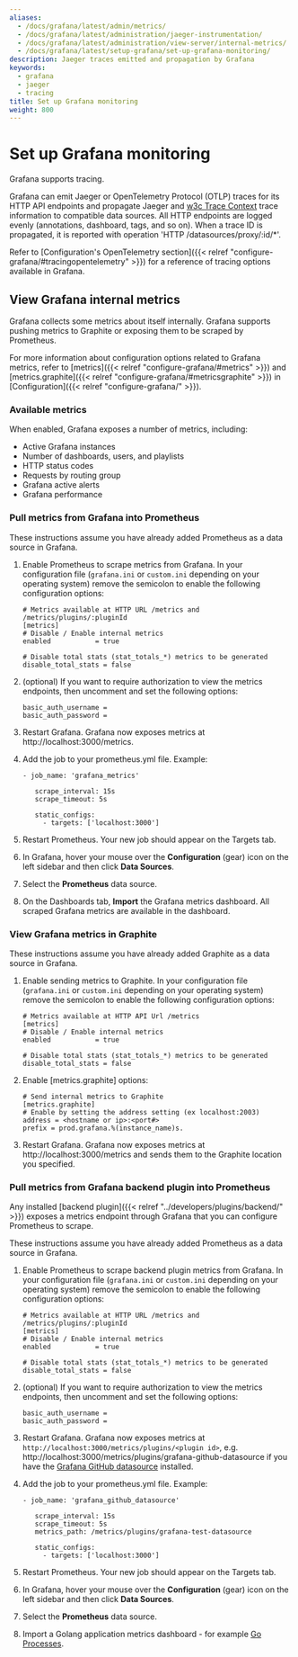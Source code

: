 ```yaml
---
aliases:
  - /docs/grafana/latest/admin/metrics/
  - /docs/grafana/latest/administration/jaeger-instrumentation/
  - /docs/grafana/latest/administration/view-server/internal-metrics/
  - /docs/grafana/latest/setup-grafana/set-up-grafana-monitoring/
description: Jaeger traces emitted and propagation by Grafana
keywords:
  - grafana
  - jaeger
  - tracing
title: Set up Grafana monitoring
weight: 800
---
```


# Set up Grafana monitoring

Grafana supports tracing.

Grafana can emit Jaeger or OpenTelemetry Protocol (OTLP) traces for its HTTP API endpoints and propagate Jaeger and [w3c Trace Context](https://www.w3.org/TR/trace-context/) trace information to compatible data sources.
All HTTP endpoints are logged evenly (annotations, dashboard, tags, and so on).
When a trace ID is propagated, it is reported with operation 'HTTP /datasources/proxy/:id/\*'.

Refer to [Configuration's OpenTelemetry section]({{< relref "configure-grafana/#tracingopentelemetry" >}}) for a reference of tracing options available in Grafana.

## View Grafana internal metrics

Grafana collects some metrics about itself internally. Grafana supports pushing metrics to Graphite or exposing them to be scraped by Prometheus.

For more information about configuration options related to Grafana metrics, refer to [metrics]({{< relref "configure-grafana/#metrics" >}}) and [metrics.graphite]({{< relref "configure-grafana/#metricsgraphite" >}}) in [Configuration]({{< relref "configure-grafana/" >}}).

### Available metrics

When enabled, Grafana exposes a number of metrics, including:

- Active Grafana instances
- Number of dashboards, users, and playlists
- HTTP status codes
- Requests by routing group
- Grafana active alerts
- Grafana performance

### Pull metrics from Grafana into Prometheus

These instructions assume you have already added Prometheus as a data source in Grafana.

1. Enable Prometheus to scrape metrics from Grafana. In your configuration file (`grafana.ini` or `custom.ini` depending on your operating system) remove the semicolon to enable the following configuration options:

   ```
   # Metrics available at HTTP URL /metrics and /metrics/plugins/:pluginId
   [metrics]
   # Disable / Enable internal metrics
   enabled           = true

   # Disable total stats (stat_totals_*) metrics to be generated
   disable_total_stats = false
   ```

1. (optional) If you want to require authorization to view the metrics endpoints, then uncomment and set the following options:

   ```
   basic_auth_username =
   basic_auth_password =
   ```

1. Restart Grafana. Grafana now exposes metrics at http://localhost:3000/metrics.
1. Add the job to your prometheus.yml file.
   Example:

   ```
   - job_name: 'grafana_metrics'

      scrape_interval: 15s
      scrape_timeout: 5s

      static_configs:
        - targets: ['localhost:3000']
   ```

1. Restart Prometheus. Your new job should appear on the Targets tab.
1. In Grafana, hover your mouse over the **Configuration** (gear) icon on the left sidebar and then click **Data Sources**.
1. Select the **Prometheus** data source.
1. On the Dashboards tab, **Import** the Grafana metrics dashboard. All scraped Grafana metrics are available in the dashboard.

### View Grafana metrics in Graphite

These instructions assume you have already added Graphite as a data source in Grafana.

1. Enable sending metrics to Graphite. In your configuration file (`grafana.ini` or `custom.ini` depending on your operating system) remove the semicolon to enable the following configuration options:

   ```
   # Metrics available at HTTP API Url /metrics
   [metrics]
   # Disable / Enable internal metrics
   enabled           = true

   # Disable total stats (stat_totals_*) metrics to be generated
   disable_total_stats = false
   ```

1. Enable [metrics.graphite] options:

   ```
   # Send internal metrics to Graphite
   [metrics.graphite]
   # Enable by setting the address setting (ex localhost:2003)
   address = <hostname or ip>:<port#>
   prefix = prod.grafana.%(instance_name)s.
   ```

1. Restart Grafana. Grafana now exposes metrics at http://localhost:3000/metrics and sends them to the Graphite location you specified.

### Pull metrics from Grafana backend plugin into Prometheus

Any installed [backend plugin]({{< relref "../developers/plugins/backend/" >}}) exposes a metrics endpoint through Grafana that you can configure Prometheus to scrape.

These instructions assume you have already added Prometheus as a data source in Grafana.

1. Enable Prometheus to scrape backend plugin metrics from Grafana. In your configuration file (`grafana.ini` or `custom.ini` depending on your operating system) remove the semicolon to enable the following configuration options:

   ```
   # Metrics available at HTTP URL /metrics and /metrics/plugins/:pluginId
   [metrics]
   # Disable / Enable internal metrics
   enabled           = true

   # Disable total stats (stat_totals_*) metrics to be generated
   disable_total_stats = false
   ```

1. (optional) If you want to require authorization to view the metrics endpoints, then uncomment and set the following options:

   ```
   basic_auth_username =
   basic_auth_password =
   ```

1. Restart Grafana. Grafana now exposes metrics at `http://localhost:3000/metrics/plugins/<plugin id>`, e.g. http://localhost:3000/metrics/plugins/grafana-github-datasource if you have the [Grafana GitHub datasource](https://grafana.com/grafana/plugins/grafana-github-datasource/) installed.
1. Add the job to your prometheus.yml file.
   Example:

   ```
   - job_name: 'grafana_github_datasource'

      scrape_interval: 15s
      scrape_timeout: 5s
      metrics_path: /metrics/plugins/grafana-test-datasource

      static_configs:
        - targets: ['localhost:3000']
   ```

1. Restart Prometheus. Your new job should appear on the Targets tab.
1. In Grafana, hover your mouse over the **Configuration** (gear) icon on the left sidebar and then click **Data Sources**.
1. Select the **Prometheus** data source.
1. Import a Golang application metrics dashboard - for example [Go Processes](https://grafana.com/grafana/dashboards/6671).
